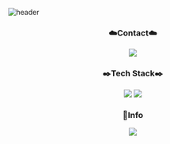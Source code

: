 ![header](https://capsule-render.vercel.app/api?type=venom&section=header&height=300&text=Hello&fontAlignX=50&fontAlignY=45&color=gradient&fontSize=100&fontColor=FFCC99&desc=It's%20PYeonju%20GitHub)

<h3 align="center">☁️Contact☁️</h3>

<p align="center">
<img src="https://img.shields.io/badge/pometeus98@gmail.com-EA4335?style=flat-square&logo=EA4335&logoColor=white"/>
  </a>
</p>

<h3 align="center">✒️Tech Stack✒️</h3>

<p align="center">
<img src="https://img.shields.io/badge/C++-00599C?style=flat-square&logo=C%2B%&2B&logoColor=white"/>
<img src="https://img.shields.io/badge/MSSQL-4479A1?style=flat-square&logo=CC2927&logoColor=white"/>
  </a>
</p>

<h3 align="center">📢Info</h3>

<p align="center">
  <a href="https://github.com/PYeonju?tab=repositories">
    <img src="https://github-readme-stats.vercel.app/api?username=PYeonju&theme=shadow_green&show_icons=true" />
  </a>
</p>




